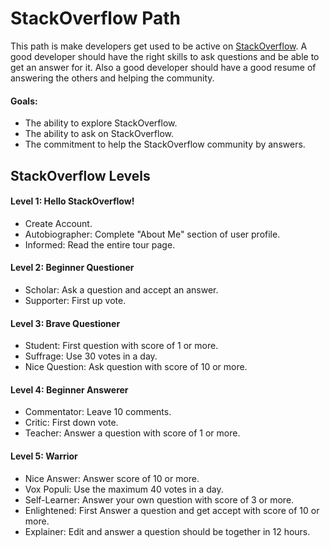 # StackOverflow Path
This path is make developers get used to be active on [StackOverflow](www.stackoverflow.com).
A good developer should have the right skills to ask questions and be able to get an answer for it.
Also a good developer should have a good resume of answering the others and helping the community.

#### Goals:
 - The ability to explore StackOverflow.
 - The ability to ask on StackOverflow.
 - The commitment to help the StackOverflow community by answers.
 

## StackOverflow Levels

#### Level 1: Hello StackOverflow!
 - Create Account.
 - Autobiographer: Complete "About Me" section of user profile.
 - Informed:  Read the entire tour page.

#### Level 2: Beginner Questioner
 - Scholar: Ask a question and accept an answer.
 - Supporter: First up vote.

#### Level 3: Brave Questioner
 - Student: First question with score of 1 or more.
 - Suffrage: Use 30 votes in a day.
 - Nice Question: Ask question with score of 10 or more.

#### Level 4: Beginner Answerer
 - Commentator: Leave 10 comments.
 - Critic: First down vote.
 - Teacher: Answer a question with score of 1 or more.

#### Level 5: Warrior
 - Nice Answer: Answer score of 10 or more.
 - Vox Populi: Use the maximum 40 votes in a day.
 - Self-Learner: Answer your own question with score of 3 or more.
 - Enlightened: First Answer a question and get accept with score of 10 or more.
 - Explainer: Edit and answer a question should be together in 12 hours.
